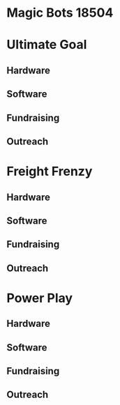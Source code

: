 # Magic Bots 18504

# Ultimate Goal

## Hardware


## Software


## Fundraising


## Outreach





# Freight Frenzy

## Hardware


## Software


## Fundraising


## Outreach





# Power Play

## Hardware


## Software


## Fundraising


## Outreach






